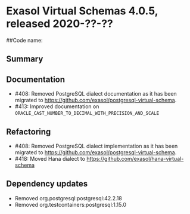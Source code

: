 # Exasol Virtual Schemas 4.0.5, released 2020-??-??

##Code name:

## Summary

## Documentation

* #408: Removed PostgreSQL dialect documentation as it has been migrated to https://github.com/exasol/postgresql-virtual-schema.
* #413: Improved documentation on `ORACLE_CAST_NUMBER_TO_DECIMAL_WITH_PRECISION_AND_SCALE`

## Refactoring

* #408: Removed PostgreSQL dialect implementation as it has been migrated to https://github.com/exasol/postgresql-virtual-schema.
* #418: Moved Hana dialect to https://github.com/exasol/hana-virtual-schema

## Dependency updates

* Removed org.postgresql:postgresql:42.2.18
* Removed org.testcontainers:postgresql:1.15.0
